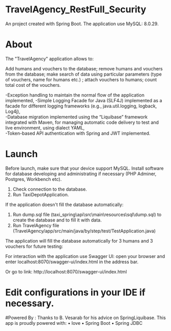 # TravelAgency_RestFull_Security

An project created with Spring Boot. 
The application use MySQL: 8.0.29.

# About
The "TravelAgency" application allows to:

Add humans and vouchers to the database; 
remove humans and vouchers from the database; 
make search of data using particular parameters (type of vouchers, name for humans etc.) ; 
attach vouchers to humans; 
count total cost of the vouchers.


-Exception handling to maintain the normal flow of the application implemented,
-Simple Logging Facade for Java (SLF4J) implemented as a facade for different logging frameworks 
   (e.g.,  java.util.logging, logback, Log4j),   
-Database migration implemented using the “Liquibase” framework integrated with Maven, 
  for managing automatic code delivery to test and live environment, using dialect YAML,  
-Token-based API authentication with Spring and JWT implemented.


# Launch
Before launch, make sure that your device support MySQL. 
Install software for database developing and administrating if necessary (PHP Adminer, Postgres, Workbench etc).
1.	Check connection to the database.
2.	Run TaxiDepotApplication.

If the application doesn't fill the database automatically:
1.	Run dump.sql file (taxi_spring\api\src\main\resources\sql\dump.sql) 
              to create the database and to fill it with data.
2.	Run TravelAgency file (TravelAgency/app/src/main/java/by/step/test/TestApplication.java)

The application will fill the database automatically for 3 humans and 3 vouchers for future testing:


For interaction with the application use Swagger UI: 
open your browser and enter localhost:8070/swagger-ui/index.html    in the address bar.

Or go to link: http://localhost:8070/swagger-ui/index.html

# Edit configurations in your IDE if necessary.

#Powered By :
Thanks to B. Vesarab for his advice on SpringLiquibase.
This app is proudly powered with:
•	love
•	Spring Boot
•	Spring JDBC


